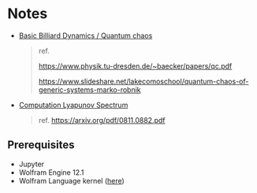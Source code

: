 # Notes

- [Basic Billiard Dynamics / Quantum chaos](https://github.com/4kasha/misc_phys/blob/master/Notes/Collection_of_Billiards_Dynamics.ipynb)
    > ref. 
    >
    > https://www.physik.tu-dresden.de/~baecker/papers/qc.pdf
    >
    > https://www.slideshare.net/lakecomoschool/quantum-chaos-of-generic-systems-marko-robnik

- [Computation Lyapunov Spectrum](https://github.com/4kasha/misc_phys/blob/master/Notes/Calc_Lyapunov.ipynb)
    > ref. https://arxiv.org/pdf/0811.0882.pdf

## Prerequisites

* Jupyter
* Wolfram Engine 12.1
* Wolfram Language kernel ([here](https://github.com/WolframResearch/WolframLanguageForJupyter))
